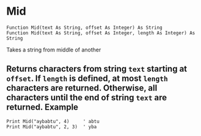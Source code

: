 <!--text-->
Mid
===

```eppabasic
Function Mid(text As String, offset As Integer) As String
Function Mid(text As String, offset As Integer, length As Integer) As String
```

Takes a string from middle of another

Returns characters from string `text` starting at `offset`.
If `length` is defined, at most `length` characters are returned. Otherwise, all
characters until the end of string `text` are returned.
Example
---------
```eppabasic
Print Mid("aybabtu", 4)     ' abtu
Print Mid("aybabtu", 2, 3)  ' yba
```
